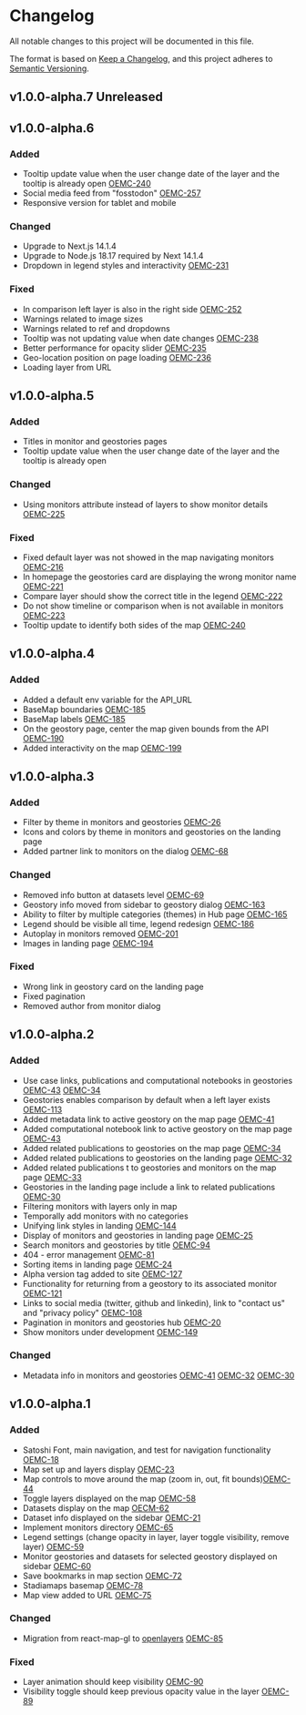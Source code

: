 # Changelog

All notable changes to this project will be documented in this file.

The format is based on [Keep a Changelog](https://keepachangelog.com/en/1.0.0/),
and this project adheres to [Semantic Versioning](https://semver.org/spec/v2.0.0.html).

## v1.0.0-alpha.7 Unreleased

## v1.0.0-alpha.6

### Added

- Tooltip update value when the user change date of the layer and the tooltip is already open [OEMC-240](https://vizzuality.atlassian.net/browse/OEMC-240)
- Social media feed from "fosstodon" [OEMC-257](https://vizzuality.atlassian.net/browse/OEMC-257)
- Responsive version for tablet and mobile

### Changed

- Upgrade to Next.js 14.1.4
- Upgrade to Node.js 18.17 required by Next 14.1.4
- Dropdown in legend styles and interactivity [OEMC-231](https://vizzuality.atlassian.net/browse/OEMC-231)

### Fixed

- In comparison left layer is also in the right side [OEMC-252](https://vizzuality.atlassian.net/browse/OEMC-252)
- Warnings related to image sizes
- Warnings related to ref and dropdowns
- Tooltip was not updating value when date changes [OEMC-238](https://vizzuality.atlassian.net/browse/OEMC-238)
- Better performance for opacity slider [OEMC-235](https://vizzuality.atlassian.net/browse/OEMC-235)
- Geo-location position on page loading [OEMC-236](https://vizzuality.atlassian.net/browse/OEMC-236)
- Loading layer from URL

## v1.0.0-alpha.5

### Added

- Titles in monitor and geostories pages
- Tooltip update value when the user change date of the layer and the tooltip is already open

### Changed

- Using monitors attribute instead of layers to show monitor details [OEMC-225](https://vizzuality.atlassian.net/browse/OEMC-225)

### Fixed

- Fixed default layer was not showed in the map navigating monitors [OEMC-216](https://vizzuality.atlassian.net/browse/OEMC-216)
- In homepage the geostories card are displaying the wrong monitor name [OEMC-221](https://vizzuality.atlassian.net/browse/OEMC-221)
- Compare layer should show the correct title in the legend [OEMC-222](https://vizzuality.atlassian.net/browse/OEMC-222)
- Do not show timeline or comparison when is not available in monitors [OEMC-223](https://vizzuality.atlassian.net/browse/OEMC-223)
- Tooltip update to identify both sides of the map [OEMC-240](https://vizzuality.atlassian.net/browse/OEMC-240)

## v1.0.0-alpha.4

### Added

- Added a default env variable for the API_URL
- BaseMap boundaries [OEMC-185](https://vizzuality.atlassian.net/browse/OEMC-185)
- BaseMap labels [OEMC-185](https://vizzuality.atlassian.net/browse/OEMC-185)
- On the geostory page, center the map given bounds from the API [OEMC-190](https://vizzuality.atlassian.net/browse/OEMC-190)
- Added interactivity on the map [OEMC-199](https://vizzuality.atlassian.net/browse/OEMC-199)

## v1.0.0-alpha.3

### Added

- Filter by theme in monitors and geostories [OEMC-26](https://vizzuality.atlassian.net/browse/OEMC-26)
- Icons and colors by theme in monitors and geostories on the landing page
- Added partner link to monitors on the dialog [OEMC-68](https://vizzuality.atlassian.net/browse/OEMC-68)

### Changed

- Removed info button at datasets level [OEMC-69](https://vizzuality.atlassian.net/browse/OEMC-69)
- Geostory info moved from sidebar to geostory dialog [OEMC-163](https://vizzuality.atlassian.net/browse/OEMC-163)
- Ability to filter by multiple categories (themes) in Hub page [OEMC-165](https://vizzuality.atlassian.net/browse/OEMC-165)
- Legend should be visible all time, legend redesign [OEMC-186](https://vizzuality.atlassian.net/browse/OEMC-186)
- Autoplay in monitors removed [OEMC-201](https://vizzuality.atlassian.net/browse/OEMC-201)
- Images in landing page [OEMC-194](https://vizzuality.atlassian.net/browse/OEMC-194)

### Fixed

- Wrong link in geostory card on the landing page
- Fixed pagination
- Removed author from monitor dialog

## v1.0.0-alpha.2

### Added

- Use case links, publications and computational notebooks in geostories [OEMC-43](https://vizzuality.atlassian.net/browse/OEMC-43) [OEMC-34](https://vizzuality.atlassian.net/browse/OEMC-34)
- Geostories enables comparison by default when a left layer exists [OEMC-113](https://vizzuality.atlassian.net/browse/OEMC-113)
- Added metadata link to active geostory on the map page [OEMC-41](https://vizzuality.atlassian.net/browse/OEMC-41)
- Added computational notebook link to active geostory on the map page [OEMC-43](https://vizzuality.atlassian.net/browse/OEMC-43)
- Added related publications to geostories on the map page [OEMC-34](https://vizzuality.atlassian.net/browse/OEMC-34)
- Added related publications to geostories on the landing page [OEMC-32](https://vizzuality.atlassian.net/browse/OEMC-32)
- Added related publications t to geostories and monitors on the map page [OEMC-33](https://vizzuality.atlassian.net/browse/OEMC-33)
- Geostories in the landing page include a link to related publications [OEMC-30](https://vizzuality.atlassian.net/browse/OEMC-30)
- Filtering monitors with layers only in map
- Temporally add monitors with no categories
- Unifying link styles in landing [OEMC-144](https://vizzuality.atlassian.net/browse/OEMC-144)
- Display of monitors and geostories in landing page [OEMC-25](https://vizzuality.atlassian.net/browse/OEMC-25)
- Search monitors and geostories by title [OEMC-94](https://vizzuality.atlassian.net/browse/OEMC-94)
- 404 - error management [OEMC-81](https://vizzuality.atlassian.net/browse/OEMC-81)
- Sorting items in landing page [OEMC-24](https://vizzuality.atlassian.net/browse/OEMC-24)
- Alpha version tag added to site [OEMC-127](https://vizzuality.atlassian.net/browse/OEMC-127)
- Functionality for returning from a geostory to its associated monitor [OEMC-121](https://vizzuality.atlassian.net/browse/OEMC-121)
- Links to social media (twitter, github and linkedin), link to "contact us" and "privacy policy" [OEMC-108](https://vizzuality.atlassian.net/browse/OEMC-108)
- Pagination in monitors and geostories hub [OEMC-20](https://vizzuality.atlassian.net/browse/OEMC-133)
- Show monitors under development [OEMC-149](https://vizzuality.atlassian.net/browse/OEMC-149)

### Changed

- Metadata info in monitors and geostories [OEMC-41](https://vizzuality.atlassian.net/browse/OEMC-41) [OEMC-32](https://vizzuality.atlassian.net/browse/OEMC-32) [OEMC-30](https://vizzuality.atlassian.net/browse/OEMC-30)

## v1.0.0-alpha.1

### Added

- Satoshi Font, main navigation, and test for navigation functionality [OEMC-18](https://vizzuality.atlassian.net/browse/OEMC-18)
- Map set up and layers display [OEMC-23](https://vizzuality.atlassian.net/browse/OEMC-23)
- Map controls to move around the map (zoom in, out, fit bounds)[OEMC-44](https://vizzuality.atlassian.net/browse/OEMC-44)
- Toggle layers displayed on the map [OEMC-58](https://vizzuality.atlassian.net/browse/OEMC-58)
- Datasets display on the map [OECM-62](https://vizzuality.atlassian.net/browse/OEMC-62)
- Dataset info displayed on the sidebar [OEMC-21](https://vizzuality.atlassian.net/browse/OEMC-21)
- Implement monitors directory [OEMC-65](https://vizzuality.atlassian.net/browse/OEMC-65)
- Legend settings (change opacity in layer, layer toggle visibility, remove layer) [OEMC-59](https://vizzuality.atlassian.net/browse/OEMC-59)
- Monitor geostories and datasets for selected geostory displayed on sidebar [OEMC-60](https://vizzuality.atlassian.net/browse/OEMC-60)
- Save bookmarks in map section [OEMC-72](https://vizzuality.atlassian.net/browse/OEMC-72)
- Stadiamaps basemap [OEMC-78](https://vizzuality.atlassian.net/browse/OEMC-78)
- Map view added to URL [OEMC-75](https://vizzuality.atlassian.net/browse/OEMC-75)

### Changed

- Migration from react-map-gl to [openlayers](https://openlayers.org/) [OEMC-85](https://vizzuality.atlassian.net/browse/OEMC-85)

### Fixed

- Layer animation should keep visibility [OEMC-90](https://vizzuality.atlassian.net/browse/OEMC-90)
- Visibility toggle should keep previous opacity value in the layer [OEMC-89](https://vizzuality.atlassian.net/browse/OEMC-89)
